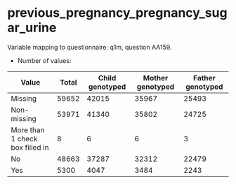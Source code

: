 # previous_pregnancy_pregnancy_sugar_urine
Variable mapping to questionnaire: q1m, question AA159.
- Number of values:

| Value | Total | Child genotyped | Mother genotyped | Father genotyped |
| ----- | ----- | --------------- | ---------------- | ---------------- |
| Missing | 59652 | 42015 | 35967 | 25493 |
| Non-missing | 53971 | 41340 | 35802 | 24725 |
| More than 1 check box filled in | 8 | 6 | 6 |3 |
| No | 48663 | 37287 | 32312 |22479 |
| Yes | 5300 | 4047 | 3484 |2243 |



